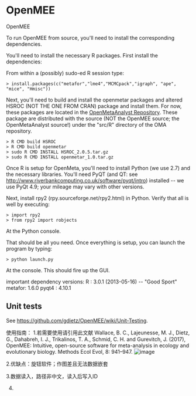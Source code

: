 OpenMEE
=======

OpenMEE

To run OpenMEE from source, you'll need to install the corresponding dependencies.

You'll need to install the necessary R packages. 
First install the dependencies:

From within a (possibly) sudo-ed R session type:

	> install.packages(c("metafor","lme4","MCMCpack","igraph", "ape", "mice", "Hmisc"))

Next, you'll need to build and install the openmetar packages and altered HSROC (NOT THE ONE FROM CRAN) package and install them. For now, these packages are located in the [OpenMetaAnalyst Repository](https://github.com/bwallace/OpenMeta-analyst-). These package are distributed with the source (NOT the OpenMEE source; the OpenMetaAnalyst source!) under the "src/R" directory of the OMA repository. 

    > R CMD build HSROC
    > R CMD build openmetar
    > sudo R CMD INSTALL HSROC_2.0.5.tar.gz
    > sudo R CMD INSTALL openmetar_1.0.tar.gz

Once R is setup for OpenMeta, you'll need to install Python (we use 2.7) and the necessary libraries. You'll need PyQT (and QT: see http://www.riverbankcomputing.co.uk/software/pyqt/intro) installed -- we use PyQt 4.9; your mileage may vary with other versions. 

Next, install rpy2 (rpy.sourceforge.net/rpy2.html) in Python. Verify that all is well by executing:

    > import rpy2
    > from rpy2 import robjects 

At the Python console.

That should be all you need. Once everything is setup, you can launch the program by typing:

    > python launch.py

At the console. This should fire up the GUI.

important dependency versions:
R      : 3.0.1 (2013-05-16) -- "Good Sport"
metafor: 1.6.0
pyqt4  : 4.10.1

Unit tests
-------------

See https://github.com/gdietz/OpenMEE/wiki/Unit-Testing. 

使用指南：
1.若需要使用请引用此文献
Wallace, B. C., Lajeunesse, M. J., Dietz, G., Dahabreh, I. J., Trikalinos, T. A., Schmid, C. H. and Gurevitch, J. (2017), OpenMEE: Intuitive, open-source software for meta-analysis in ecology and evolutionary biology. Methods Ecol Evol, 8: 941–947. 
![image](https://user-images.githubusercontent.com/107970437/175404980-584e11e2-b132-414e-83d7-8f9ea1c69d0b.png)

2.优缺点：旋钮软件；作图差且无法数据嵌套

3.数据读入，路径非中文，读入后写入ID

4.

